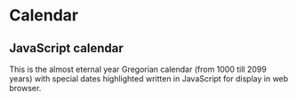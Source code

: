 # Calendar
## JavaScript calendar

This is the almost eternal year Gregorian calendar (from 1000 till 2099 years) with special dates highlighted written in JavaScript for display in web browser.
